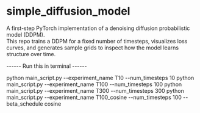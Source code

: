 # simple_diffusion_model

A first-step PyTorch implementation of a denoising diffusion probabilistic model (DDPM).  
This repo trains a DDPM for a fixed number of timesteps, visualizes loss curves, and generates sample grids to inspect how the model learns structure over time.

------ Run this in terminal ------

python main_script.py --experiment_name T10 --num_timesteps 10
python main_script.py --experiment_name T100 --num_timesteps 100
python main_script.py --experiment_name T300 --num_timesteps 300
python main_script.py --experiment_name T100_cosine --num_timesteps 100 --beta_schedule cosine
